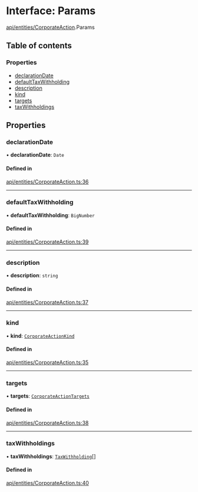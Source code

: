 # Interface: Params

[api/entities/CorporateAction](../wiki/api.entities.CorporateAction).Params

## Table of contents

### Properties

- [declarationDate](../wiki/api.entities.CorporateAction.Params#declarationdate)
- [defaultTaxWithholding](../wiki/api.entities.CorporateAction.Params#defaulttaxwithholding)
- [description](../wiki/api.entities.CorporateAction.Params#description)
- [kind](../wiki/api.entities.CorporateAction.Params#kind)
- [targets](../wiki/api.entities.CorporateAction.Params#targets)
- [taxWithholdings](../wiki/api.entities.CorporateAction.Params#taxwithholdings)

## Properties

### declarationDate

• **declarationDate**: `Date`

#### Defined in

[api/entities/CorporateAction.ts:36](https://github.com/PolymeshAssociation/polymesh-sdk/blob/9a8715021/src/api/entities/CorporateAction.ts#L36)

___

### defaultTaxWithholding

• **defaultTaxWithholding**: `BigNumber`

#### Defined in

[api/entities/CorporateAction.ts:39](https://github.com/PolymeshAssociation/polymesh-sdk/blob/9a8715021/src/api/entities/CorporateAction.ts#L39)

___

### description

• **description**: `string`

#### Defined in

[api/entities/CorporateAction.ts:37](https://github.com/PolymeshAssociation/polymesh-sdk/blob/9a8715021/src/api/entities/CorporateAction.ts#L37)

___

### kind

• **kind**: [`CorporateActionKind`](../wiki/api.entities.CorporateActionBase.types.CorporateActionKind)

#### Defined in

[api/entities/CorporateAction.ts:35](https://github.com/PolymeshAssociation/polymesh-sdk/blob/9a8715021/src/api/entities/CorporateAction.ts#L35)

___

### targets

• **targets**: [`CorporateActionTargets`](../wiki/api.entities.CorporateActionBase.types.CorporateActionTargets)

#### Defined in

[api/entities/CorporateAction.ts:38](https://github.com/PolymeshAssociation/polymesh-sdk/blob/9a8715021/src/api/entities/CorporateAction.ts#L38)

___

### taxWithholdings

• **taxWithholdings**: [`TaxWithholding`](../wiki/api.entities.CorporateActionBase.types.TaxWithholding)[]

#### Defined in

[api/entities/CorporateAction.ts:40](https://github.com/PolymeshAssociation/polymesh-sdk/blob/9a8715021/src/api/entities/CorporateAction.ts#L40)
